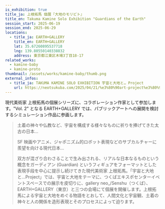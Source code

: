 ```yaml
---
is_exhibition: true
title_ja: 上根拓馬 個展『大地のモリビト』
title_en: Takuma Kamine Solo Exhibition "Guardians of the Earth"
session_start: 2025-06-19
session_end: 2025-06-29
locations:
  - title_ja: EARTH+GALLERY
    title_en: EARTH+GALLERY
    lat: 35.67260895537718
    lng: 139.80550140338832
    address: 東京都江東区木場3丁目18-17
related_works:
  - kamine-baby
  - kamine-proto
thumbnail: /assets/works/kamine-baby/thumb.png
external_infos:
  - title_ja: TAKUMA KAMINE SOLO EXHIBITION 宇宙と大地と… Project
    url: https://neotsukuba.com/2025/04/21/%e3%80%90art-project%e3%80%91takuma-kamine-solo-exhbition%e5%ae%87%e5%ae%99%e3%81%a8%e5%a4%a7%e5%9c%b0%e3%81%a8-project/
---
```


現代美術家 上根拓馬の個展シリーズに、コラボレーション作家として参加します。"Vol. 2" となる EARTH+GALLERY では、パブリックアートへの展開を検討するシミュレーション作品に参画します。

> 土着の神々や仏教など、宇宙を構成する様々なものに祈りを捧げてきた太古の日本…
>
> SF 映画やアニメ、ジャポニズム的ロボット表現などのサブカルチャーに羨望を向ける現代日本…
>
> 双方が混ざり合わさることで生み出される、リアルな日本なるものという概念をガーディアン (Guardian) というフィギュアをフォーマットとした表現手段を中心に提示し続けてきた現代美術家 上根拓馬。「宇宙と大地と…Project」では、宇宙と大地をテーマに、つくばエキスポセンターイベントスペースでの展示を皮切りに、gallery neo\_/Senshu（つくば）、EARTH+GALLERY（東京）と三つの会場にて個展を開催します。上根拓馬による宇宙と大地をめぐる物語をとおして、人間文化と宇宙観、土着の神々と人の関係を造形表現とそのプロセスによって迫ります。
